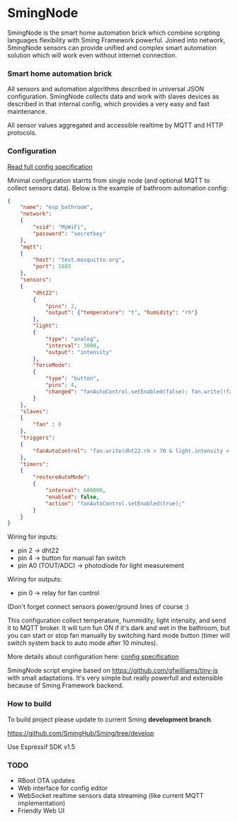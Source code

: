 # SmingNode

SmingNode is the smart home automation brick which combine scripting languages flexibility with Sming Framework powerful. Joined into network, SmingNode sensors can provide unified and complex smart automation solution which will work even without internet connection.

### Smart home automation brick
All sensors and automation algorithms described in universal JSON configuration. SmingNode collects data and work with slaves devices as described in that internal config, which provides a very easy and fast maintenance.

All sensor values aggregated and accessible realtime by MQTT and HTTP protocols.

### Configuration
[Read full config specification](https://github.com/SmingHub/SmingNode/wiki/config-specification)

Minimal configuration starrts from single node (and optional MQTT to collect sensors data). Below is the example of bathroom automation config:
```JSON
{
	"name": "esp_bathroom",
	"network":
	{
		"ssid": "MyWiFi",
		"password": "secretkey"
	},
	"mqtt":
	{
		"host": "test.mosquitto.org",
		"port": 1883
	},
	"sensors":
	{
		"dht22":
		{
			"pins": 2,
			"output": {"temperature": "t", "humidity": "rh"}
		},
		"light":
		{
			"type": "analog",
			"interval": 3000,
			"output": "intensity"
		},
		"forceMode":
		{
			"type": "button",
			"pins": 4,
			"changed": "fanAutoControl.setEnabled(false); fan.write(!fan.read()); restoreAutoMode.startOnce();"
		}
	},
	"slaves":
	{
		"fan" : 0
	},
	"triggers":
	{
		"fanAutoControl": "fan.write(dht22.rh > 70 & light.intensity < 12);"
	},
	"timers":
	{
		"restoreAutoMode":
		{
			"interval": 600000,
			"enabled": false,
			"action": "fanAutoControl.setEnabled(true);"
		}
	}
}
```
Wiring for inputs:
* pin 2 -> dht22
* pin 4 -> button for manual fan switch
* pin A0 (TOUT/ADC) -> photodiode for light measurement

Wiring for outputs:
* pin 0 -> relay for fan control

(Don't forget connect sensors power/ground lines of course :)

This configuration collect temperature, hummidity, light intensity, and send it to MQTT broker. It will turn fun ON if it's dark and wet in the bathroom, but you can start or stop fan manually by switching hard mode button (timer will switch system back to auto mode after 10 minutes).

More details about configuration here: [config specification](https://github.com/SmingHub/SmingNode/wiki/config-specification)

SmingNode script engine based on https://github.com/gfwilliams/tiny-js with small adaptations. It's very simple but really powerfull and extensible because of Sming Framework backend.

### How to build
To build project please update to current Sming **development branch**.

https://github.com/SmingHub/Sming/tree/develop

Use Espressif SDK v1.5

### TODO
* RBoot OTA updates
* Web interface for config editor
* WebSocket realtime sensors data streaming (like current MQTT implementation)
* Friendly Web UI

